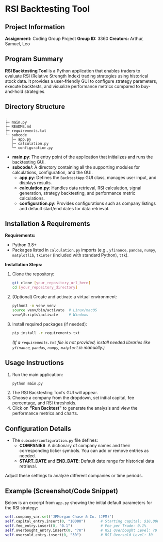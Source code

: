 # RSI Backtesting Tool

## Project Information
**Assignment:** Coding Group Project
**Group ID:** 3360
**Creators:** Arthur, Samuel, Leo  

## Program Summary
**RSI Backtesting Tool** is a Python application that enables traders to evaluate RSI (Relative Strength Index) trading strategies using historical stock data. It provides a user-friendly GUI to configure strategy parameters, execute backtests, and visualize performance metrics compared to buy-and-hold strategies.

## Directory Structure
```
.
├─ main.py
├─ README.md
├─ requirements.txt
└─ subcode
   ├─ app.py
   ├─ calculation.py
   └─ configuration.py
```

- **main.py**: The entry point of the application that initializes and runs the backtesting GUI.
- **subcode/**: A directory containing all the supporting modules for calculations, configuration, and the GUI.
  - **app.py**: Defines the `BacktestApp` GUI class, manages user input, and displays results.
  - **calculation.py**: Handles data retrieval, RSI calculation, signal generation, strategy backtesting, and performance metric calculations.
  - **configuration.py**: Provides configurations such as company listings and default start/end dates for data retrieval.

## Installation & Requirements
**Requirements:**
- Python 3.8+
- Packages listed in `calculation.py` imports (e.g., `yfinance`, `pandas`, `numpy`, `matplotlib`, `tkinter` (included with standard Python), `ttk`).

**Installation Steps:**
1. Clone the repository:
   ```bash
   git clone [your_repository_url_here]
   cd [your_repository_directory]
   ```
2. (Optional) Create and activate a virtual environment:
   ```bash
   python3 -m venv venv
   source venv/bin/activate  # Linux/macOS
   venv\Scripts\activate     # Windows
   ```
3. Install required packages (if needed):
   ```bash
   pip install -r requirements.txt
   ```
   *(If a `requirements.txt` file is not provided, install needed libraries like `yfinance`, `pandas`, `numpy`, `matplotlib` manually.)*

## Usage Instructions
1. Run the main application:
   ```bash
   python main.py
   ```
2. The RSI Backtesting Tool’s GUI will appear.  
3. Choose a company from the dropdown, set initial capital, fee percentage, and RSI thresholds.
4. Click on **"Run Backtest"** to generate the analysis and view the performance metrics and charts.

## Configuration Details
- The `subcode/configuration.py` file defines:
  - **COMPANIES**: A dictionary of company names and their corresponding ticker symbols. You can add or remove entries as needed.
  - **START_DATE** and **END_DATE**: Default date range for historical data retrieval.

Adjust these settings to analyze different companies or time periods.

## Example (Screenshot/Code Snippet)
Below is an excerpt from `app.py` showing the initial default parameters for the RSI strategy:

```python
self.company_var.set('JPMorgan Chase & Co. (JPM)')
self.capital_entry.insert(0, "10000")       # Starting capital: $10,000
self.fee_entry.insert(0, "0.1")             # Fee per Trade: 0.1%
self.overbought_entry.insert(0, "70")       # RSI Overbought Level: 70
self.oversold_entry.insert(0, "30")         # RSI Oversold Level: 30
```
```
